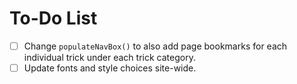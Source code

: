 # To-Do List

- [ ] Change `populateNavBox()` to also add page bookmarks for each individual trick under each trick category.
- [ ] Update fonts and style choices site-wide.
